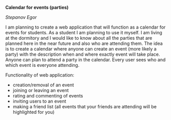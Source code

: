 **Calendar for events (parties)**

*Stepanov Egor*

I am planning to create a web application that will function as a calendar
	for events for students. As a student I am planning to use it myself. 
	I am living at the dormitory and I would like to know about all 
	the parties that are planned here in the near future and also 
	who are attending them. The idea is to create a calendar where anyone can 
	create an event (more likely a party) with the description when and where 
	exactly event will take place. Anyone can plan to attend a party in the calendar.
	Every user sees who and which event is everyone attending.

Functionality of web application:

*  creation/removal of an event 
*  joining or leaving an event
*  rating and commenting of events
*  inviting users to an event
*  making a friend list (all events that your friends are attending will be highlighted for you) 

